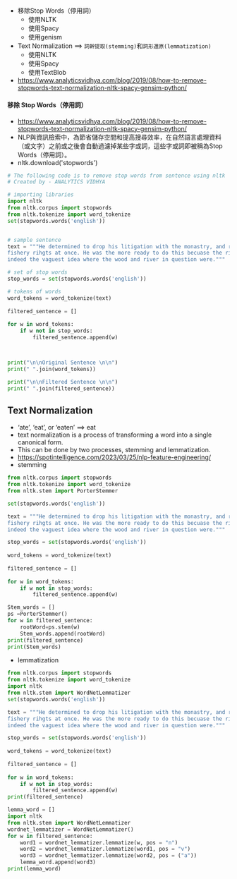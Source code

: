 ##
- 移除Stop Words（停用詞）
  - 使用NLTK
  - 使用Spacy
  - 使用genism 
- Text Normalization ==> `詞幹提取(stemming)`和`詞形還原(lemmatization)`
  - 使用NLTK
  - 使用Spacy
  - 使用TextBlob
- https://www.analyticsvidhya.com/blog/2019/08/how-to-remove-stopwords-text-normalization-nltk-spacy-gensim-python/

#### 移除 Stop Words（停用詞）
- https://www.analyticsvidhya.com/blog/2019/08/how-to-remove-stopwords-text-normalization-nltk-spacy-gensim-python/ 
- NLP與資訊檢索中，為節省儲存空間和提高搜尋效率，在自然語言處理資料（或文字）之前或之後會自動過濾掉某些字或詞，這些字或詞即被稱為Stop Words（停用詞）。
- nltk.download('stopwords')
```python
# The following code is to remove stop words from sentence using nltk
# Created by - ANALYTICS VIDHYA

# importing libraries
import nltk
from nltk.corpus import stopwords
from nltk.tokenize import word_tokenize 
set(stopwords.words('english'))


# sample sentence
text = """He determined to drop his litigation with the monastry, and relinguish his claims to the wood-cuting and 
fishery rihgts at once. He was the more ready to do this becuase the rights had become much less valuable, and he had 
indeed the vaguest idea where the wood and river in question were."""

# set of stop words
stop_words = set(stopwords.words('english')) 

# tokens of words  
word_tokens = word_tokenize(text) 
    
filtered_sentence = [] 
  
for w in word_tokens: 
    if w not in stop_words: 
        filtered_sentence.append(w) 



print("\n\nOriginal Sentence \n\n")
print(" ".join(word_tokens)) 

print("\n\nFiltered Sentence \n\n")
print(" ".join(filtered_sentence)) 
```

## Text Normalization
-  ‘ate’, ‘eat’, or ‘eaten’  ==> eat
-  text normalization is a process of transforming a word into a single canonical form.
-  This can be done by two processes, stemming and lemmatization.
-  https://spotintelligence.com/2023/03/25/nlp-feature-engineering/
- stemming
```python
from nltk.corpus import stopwords
from nltk.tokenize import word_tokenize 
from nltk.stem import PorterStemmer

set(stopwords.words('english'))

text = """He determined to drop his litigation with the monastry, and relinguish his claims to the wood-cuting and 
fishery rihgts at once. He was the more ready to do this becuase the rights had become much less valuable, and he had 
indeed the vaguest idea where the wood and river in question were."""

stop_words = set(stopwords.words('english')) 
  
word_tokens = word_tokenize(text) 
    
filtered_sentence = [] 
  
for w in word_tokens: 
    if w not in stop_words: 
        filtered_sentence.append(w) 

Stem_words = []
ps =PorterStemmer()
for w in filtered_sentence:
    rootWord=ps.stem(w)
    Stem_words.append(rootWord)
print(filtered_sentence)
print(Stem_words)
```
- lemmatization
```python
from nltk.corpus import stopwords
from nltk.tokenize import word_tokenize 
import nltk
from nltk.stem import WordNetLemmatizer
set(stopwords.words('english'))

text = """He determined to drop his litigation with the monastry, and relinguish his claims to the wood-cuting and 
fishery rihgts at once. He was the more ready to do this becuase the rights had become much less valuable, and he had 
indeed the vaguest idea where the wood and river in question were."""

stop_words = set(stopwords.words('english')) 
  
word_tokens = word_tokenize(text) 
    
filtered_sentence = [] 
  
for w in word_tokens: 
    if w not in stop_words: 
        filtered_sentence.append(w) 
print(filtered_sentence) 

lemma_word = []
import nltk
from nltk.stem import WordNetLemmatizer
wordnet_lemmatizer = WordNetLemmatizer()
for w in filtered_sentence:
    word1 = wordnet_lemmatizer.lemmatize(w, pos = "n")
    word2 = wordnet_lemmatizer.lemmatize(word1, pos = "v")
    word3 = wordnet_lemmatizer.lemmatize(word2, pos = ("a"))
    lemma_word.append(word3)
print(lemma_word)
```
